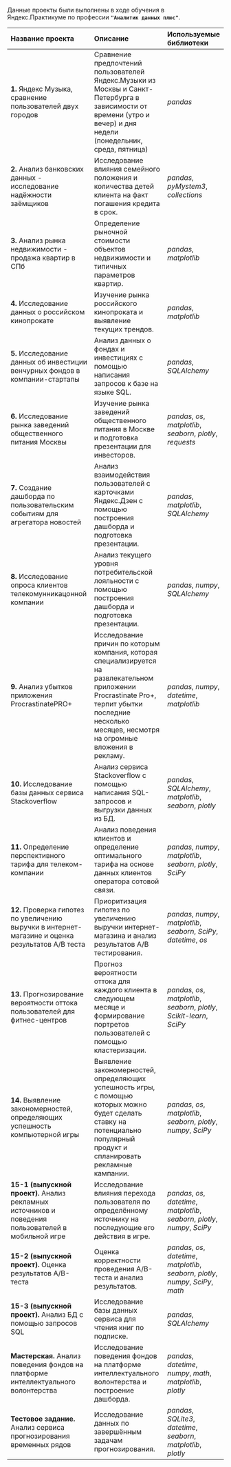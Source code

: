 Данные проекты были выполнены в ходе обучения в Яндекс.Практикуме по профессии **`"Аналитик данных плюс"`**.

| Название проекта | Описание | Используемые библиотеки | 
| :---------------------- | :---------------------- | :---------------------- |
| **1.** Яндекс Музыка, сравнение пользователей двух городов |Сравнение предпочтений пользователей Яндекс.Музыки из Москвы и Санкт-Петербурга в зависимости от времени (утро и вечер) и дня недели (понедельник, среда, пятница)| *pandas* |
| **2.** Анализ банковских данных - исследование надёжности заёмщиков | Исследование влияния семейного положения и количества детей клиента на факт погашения кредита в срок.| *pandas*, *pyMystem3*, *collections* |
| **3.** Анализ рынка недвижимости - продажа квартир в СПб | Определение рыночной стоимости объектов недвижимости и типичных параметров квартир.| *pandas*, *matplotlib* |
| **4.** Исследование данных о российском кинопрокате | Изучение рынка российского кинопроката и выявление текущих трендов.| *pandas*, *matplotlib*|
| **5.** Исследование данных об инвестиции венчурных фондов в компании-стартапы | Анализ данных о фондах и инвестициях с помощью написания запросов к базе на языке SQL.| *pandas*, *SQLAlchemy*|
| **6.** Исследование рынка заведений общественного питания Москвы | Изучение рынка заведений общественного питания в Москве и подготовка презентации для инвесторов.| *pandas*, *os*, *matplotlib*, *seaborn*, *plotly*, *requests*|
| **7.** Создание дашборда по пользовательским событиям для агрегатора новостей | Анализ взаимодействия пользователей с карточками Яндекс.Дзен с помощью построения дашборда и подготовка презентации. | *pandas*, *matplotlib*, *SQLAlchemy*|
| **8.** Исследование опроса клиентов телекомунникацонной компании | Анализ текущего уровня потребительской лояльности с помощью построения дашборда и подготовка презентации.| *pandas*, *numpy*, *SQLAlchemy*|
| **9.** Анализ убытков приложения ProcrastinatePRO+ | Исследование причин по которым компания, которая специализируется на развлекательном приложении Procrastinate Pro+, терпит убытки последние несколько месяцев, несмотря на огромные вложения в рекламу.| *pandas*, *numpy*, *datetime*, *matplotlib*|
| **10.** Исследование базы данных сервиса Stackoverflow | Анализ сервиса Stackoverflow с помощью написания SQL-запросов и выгрузки данных из БД.| *pandas*, *SQLAlchemy*, *matplotlib*, *seaborn*, *plotly*|
| **11.** Определение перспективного тарифа для телеком-компании | Анализ поведения клиентов и определение оптимального тарифа на основе данных клиентов оператора сотовой связи.| *pandas*, *numpy*, *matplotlib*, *seaborn*, *plotly*, *SciPy*|
| **12.** Проверка гипотез по увеличению выручки в интернет-магазине и оценка результатов A/B теста | Приоритизация гипотез по увеличению выручки интернет-магазина и анализ результатов A/B тестирования.| *pandas*, *numpy*, *matplotlib*, *seaborn*, *SciPy*, *datetime*, *os*|
| **13.** Прогнозирование вероятности оттока пользователей для фитнес-центров | Прогноз вероятности оттока для каждого клиента в следующем месяце и формирование портретов пользователей с помощью кластеризации.| *pandas*, *os*, *matplotlib*, *seaborn*, *plotly*, *Scikit-learn*, *SciPy*|
| **14.** Выявление закономерностей, определяющих успешность компьютерной игры | Выявление закономерностей, определяющих успешность игры, с помощью которых можно будет сделать ставку на потенциально популярный продукт и спланировать рекламные кампании.| *pandas*, *os*, *matplotlib*, *seaborn*, *plotly*, *numpy*, *SciPy*|
| **15-1 (выпускной проект).** Анализ рекламных источников и поведения пользователей в мобильной игре | Исследование влияния перехода пользователя по определённому источнику на последующие его действия в игре.| *pandas*, *os*, *datetime*, *matplotlib*, *seaborn*, *plotly*, *numpy*, *SciPy*|
| **15-2 (выпускной проект).** Оценка результатов A/B-теста | Оценка корректности проведения A/B-теста и анализ результатов.| *pandas*, *os*, *datetime*, *matplotlib*, *seaborn*, *plotly*, *numpy*, *SciPy*, *math*|
| **15-3 (выпускной проект).** Анализ БД с помощью запросов SQL | Исследование базы данных сервиса для чтения книг по подписке.| *pandas*, *SQLAlchemy*|
| **Мастерская.** Анализ поведения фондов на платформе интеллектуального волонтерства | Исследование поведения фондов на платформе интеллектуального волонтерства и построение дашборда.| *pandas*, *datetime*, *numpy*, *math*, *matplotlib*, *plotly*|
| **Тестовое задание.** Анализ сервиса прогнозирования временных рядов| Исследование данных по завершённым задачам прогнозирования.| *pandas*, *SQLite3*, *datetime*, *seaborn*, *matplotlib*, *plotly*|